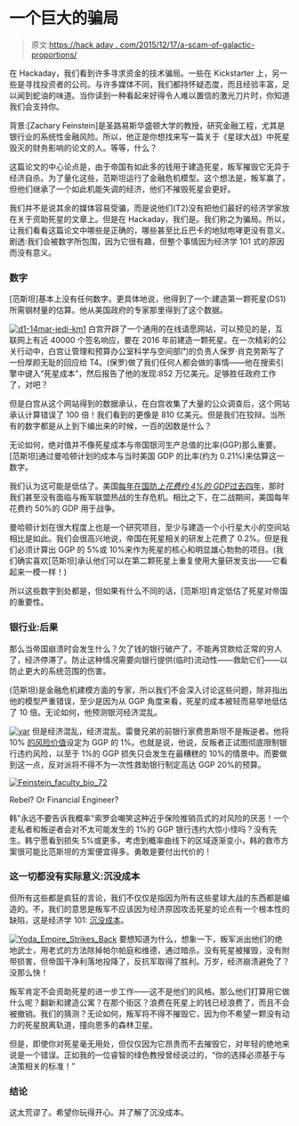 # 一个巨大的骗局

> 原文:[https://hack aday . com/2015/12/17/a-scam-of-galactic-proportions/](https://hackaday.com/2015/12/17/a-scam-of-galactic-proportions/)

在 Hackaday，我们看到许多寻求资金的技术骗局。一些在 Kickstarter 上，另一些是寻找投资者的公司。与许多媒体不同，我们都持怀疑态度，而且经验丰富，足以闻到蛇油的味道。当你读到一种看起来好得令人难以置信的激光刀片时，你知道我们会支持你。

背景:[Zachary Feinstein]是圣路易斯华盛顿大学的教授，研究金融工程，尤其是银行业的系统性金融风险。所以，他正是你想找来写一篇关于《星球大战》中死星毁灭的财务影响的论文的人。等等，什么？

这篇论文的中心论点是，由于帝国有如此多的钱用于建造死星，叛军摧毁它无异于经济自杀。为了量化这些，范斯坦运行了金融危机模型。这个想法是，叛军赢了，但他们继承了一个如此机能失调的经济，他们不摧毁死星会更好。

我们并不是说其余的媒体容易受骗，而是说他们(T2)没有把他们最好的经济学家放在关于资助死星的文章上。但是在 Hackaday，我们是。我们称之为骗局。所以，让我们看看这篇论文中哪些是正确的，哪些甚至比丘巴卡的地狱咆哮更没有意义。剧透:我们会被数字所包围，因为它很有趣，但整个事情因为经济学 101 式的原因而没有意义。

### 数字

[范斯坦]基本上没有任何数字。更具体地说，他得到了一个:建造第一颗死星(DS1)所需钢材量的估算。他从美国政府的专家那里得到了这个数据。

[![d1-14mar-jedi-km1](../Images/953d3f0e7a20c03ac00a77aeced79e1c.png)](https://hackaday.com/wp-content/uploads/2015/12/d1-14mar-jedi-km1.jpg) 白宫开辟了一个通用的在线请愿网站，可以预见的是，互联网上有近 40000 个签名响应，要在 2016 年前建造一颗死星。在一次精彩的公关行动中，白宫让管理和预算办公室科学与空间部门的负责人保罗·肖克劳斯写了一份厚颜无耻的回应给 T4。(保罗)做了我们任何人都会做的事情——他在搜索引擎中键入“死星成本”，然后报告了他的发现:852 万亿美元。足够胜任政府工作了，对吧？

但是白宫从这个网站得到的数据承认，在白宫收集了大量的公众调查后，这个网站承认计算错误了 100 倍！我们看到的更像是 810 亿美元。但是我们在狡辩。当所有的数字都是从上到下编出来的时候，一百的因数是什么？

无论如何，绝对值并不像死星成本与帝国银河生产总值的比率(GGP)那么重要。[范斯坦]通过曼哈顿计划的成本与当时美国 GDP 的比率(约为 0.21%)来估算这一数字。

我们认为这可能是低估了。美国[每年在国防*上花费约 4%的 GDP*过去四年](http://data.worldbank.org/indicator/MS.MIL.XPND.GD.ZS)，那时我们甚至没有面临与叛军联盟热战的生存危机。相比之下，在二战期间，美国每年花费约 50%的 GDP 用于战争。

曼哈顿计划在很大程度上也是一个研究项目，至少与建造一个小行星大小的空间站相比是如此。我们会很高兴地说，帝国在死星相关的研发上花费了 0.2%。但是我们必须计算出 GGP 的 5%或 10%来作为死星的核心和明显雄心勃勃的项目。(我们确实喜欢[范斯坦]承认他们可以在第二颗死星上重复使用大量研发支出——它看起来一模一样！)

所以这些数字到处都是，但如果有什么不同的话，[范斯坦]肯定低估了死星对帝国的重要性。

### 银行业:后果

那么当帝国崩溃时会发生什么？欠了钱的银行破产了，不能再贷款给正常的穷人了，经济停滞了。防止这种情况需要向银行提供(临时)流动性——救助它们——以防止更大的系统范围的伤害。

(范斯坦)是金融危机建模方面的专家，所以我们不会深入讨论这些问题，除非指出他的模型严重错误，至少是因为从 GGP 角度来看，死星的成本被轻而易举地低估了 10 倍。无论如何，他预测银河经济混乱。

[![var](../Images/90dbb7a1493354a05af72013da2b8784.png)](https://hackaday.com/wp-content/uploads/2015/12/var.png) 但是经济混乱，经济混乱。雷曼兄弟的前银行家费恩斯坦不是叛逆者。他将 10% [的风险价值](https://en.wikipedia.org/wiki/Value_at_risk)设定为 GGP 的 1%。也就是说，他说，反叛者正试图彻底限制银行违约风险，以至于 1%的 GGP 损失只会发生在最糟糕的 10%的情景中。而要做到这一点，反对派将不得不为一次性救助银行制定高达 GGP 20%的预算。

[![Feinstein_faculty_bio_72](../Images/6bec991c459c034697f4c1fc8f8e624a.png)](https://hackaday.com/wp-content/uploads/2015/12/feinstein_faculty_bio_72.jpg)

Rebel? Or Financial Engineer?

韩"永远不要告诉我概率"索罗会嘲笑这种近乎保险推销员式的对风险的厌恶！一个走私者和叛逆者会对不太可能发生的 1%的 GGP 银行违约大惊小怪吗？没有先生。韩宁愿看到损失 5%或更多。考虑到概率曲线下的区域逐渐变小，韩的救市方案很可能比范斯坦的方案便宜得多。勇敢是要付出代价的！

### 这一切都没有实际意义:沉没成本

但所有这些都是疯狂的言论，我们不仅仅是指因为所有这些星球大战的东西都是编造的。不，我们的意思是叛军不应该因为经济原因攻击死星的论点有一个根本性的缺陷，这是经济学 101: [沉没成本](https://en.wikipedia.org/wiki/Sunk_costs)。

[![Yoda_Empire_Strikes_Back](../Images/b02bab282c09a3d9161d09f4c08b8733.png)](https://hackaday.com/wp-content/uploads/2015/12/yoda_empire_strikes_back.png) 要想知道为什么，想象一下，叛军派出他们的绝地武士，用老式的方法除掉帕尔帕庭和维德，通过暗杀。没有死星被摧毁，没有附带损害，但帝国干净利落地投降了，反抗军取得了胜利。万岁，经济崩溃避免了？没那么快！

叛军肯定不会资助死星的进一步工作——这不是他们的风格。那么他们打算用它做什么呢？翻新和建造公寓？在那个街区？浪费在死星上的钱已经浪费了，而且不会被撤销。我们的猜测？无论如何，叛军将不得不摧毁它，因为你不希望一颗没有动力的死星脱离轨道，撞向恩多的森林卫星。

但是，即使你对死星毫无用处，但仅仅因为它昂贵而不去摧毁它，对年轻的绝地来说是一个错误。正如我的一位睿智的绿色教授曾经说过的，“你的选择必须基于与决策相关的标准！”

### 结论

这太荒谬了。希望你玩得开心。并了解了沉没成本。